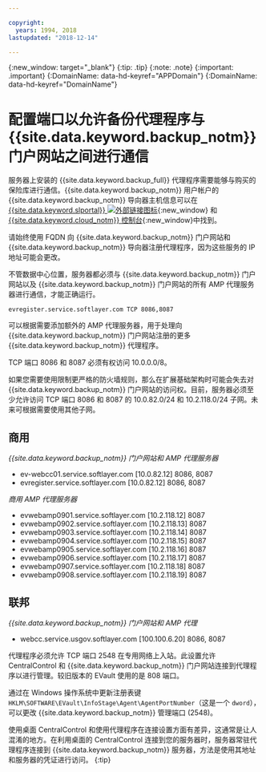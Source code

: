 ```yaml
---

copyright:
  years: 1994, 2018
lastupdated: "2018-12-14"

---
```

{:new_window: target="_blank"}
{:tip: .tip}
{:note: .note}
{:important: .important}
{:DomainName: data-hd-keyref="APPDomain"}
{:DomainName: data-hd-keyref="DomainName"}

# 配置端口以允许备份代理程序与 {{site.data.keyword.backup_notm}} 门户网站之间进行通信

服务器上安装的 {{site.data.keyword.backup_full}} 代理程序需要能够与购买的保险库进行通信。{{site.data.keyword.backup_notm}} 用户帐户的 {{site.data.keyword.backup_notm}} 导向器主机信息可以在 [{{site.data.keyword.slportal}} ![外部链接图标](../../icons/launch-glyph.svg "外部链接图标")](https://control.softlayer.com/){:new_window} 和 [{{site.data.keyword.cloud_notm}} 控制台](https://{DomainName}/catalog/){:new_window}中找到。

请始终使用 FQDN 向 {{site.data.keyword.backup_notm}} 门户网站和 {{site.data.keyword.backup_notm}} 导向器注册代理程序，因为这些服务的 IP 地址可能会更改。

不管数据中心位置，服务器都必须与 {{site.data.keyword.backup_notm}} 门户网站以及 {{site.data.keyword.backup_notm}} 门户网站的所有 AMP 代理服务器进行通信，才能正确运行。

```
evregister.service.softlayer.com TCP 8086,8087
```

可以根据需要添加额外的 AMP 代理服务器，用于处理向 {{site.data.keyword.backup_notm}} 门户网站注册的更多 {{site.data.keyword.backup_notm}} 代理程序。

TCP 端口 8086 和 8087 必须有权访问 10.0.0.0/8。

如果您需要使用限制更严格的防火墙规则，那么在扩展基础架构时可能会失去对 {{site.data.keyword.backup_notm}} 门户网站的访问权。目前，服务器必须至少允许访问 TCP 端口 8086 和 8087 的 10.0.82.0/24 和 10.2.118.0/24 子网。未来可根据需要使用其他子网。

## 商用

*{{site.data.keyword.backup_notm}} 门户网站和 AMP 代理服务器*

- ev-webcc01.service.softlayer.com [10.0.82.12] 8086, 8087
- evregister.service.softlayer.com [10.0.82.12] 8086, 8087

*商用 AMP 代理服务器*

- evwebamp0901.service.softlayer.com [10.2.118.12] 8087
- evwebamp0902.service.softlayer.com [10.2.118.13] 8087
- evwebamp0903.service.softlayer.com [10.2.118.14] 8087
- evwebamp0904.service.softlayer.com [10.2.118.15] 8087
- evwebamp0905.service.softlayer.com [10.2.118.16] 8087
- evwebamp0906.service.softlayer.com [10.2.118.17] 8087
- evwebamp0907.service.softlayer.com [10.2.118.18] 8087
- evwebamp0908.service.softlayer.com [10.2.118.19] 8087

## 联邦

*{{site.data.keyword.backup_notm}} 门户网站和 AMP 代理*

- webcc.service.usgov.softlayer.com [100.100.6.20] 8086, 8087

代理程序必须允许 TCP 端口 2548 在专用网络上入站。此设置允许 CentralControl 和 {{site.data.keyword.backup_notm}} 门户网站连接到代理程序以进行管理。较旧版本的 EVault 使用的是 808 端口。

通过在 Windows 操作系统中更新注册表键 `HKLM\SOFTWARE\EVault\InfoStage\Agent\AgentPortNumber`（这是一个 `dword`），可以更改 {{site.data.keyword.backup_notm}} 管理端口 (2548)。

使用桌面 CentralControl 和使用代理程序在连接设置方面有差异，这通常是让人混淆的地方。在利用桌面的 CentralControl 连接到您的服务器时，服务器常驻代理程序连接到 {{site.data.keyword.backup_notm}} 服务器，方法是使用其地址和服务器的凭证进行访问。
{:tip}
